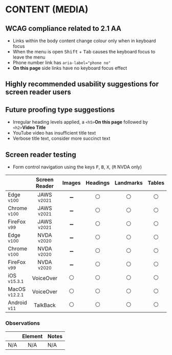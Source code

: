 # CONTENT (MEDIA)
## WCAG compliance related to 2.1 AA
- Links within the body content change colour only when in keyboard focus
- When the menu is open <kbd>Shift</kbd> + <kbd>Tab</kbd> causes the keyboard focus to leave the menu
- Phone number link has `aria-label="phone no"`
- **On this page** side links have no keyboard focus effect

## Highly recommended usability suggestions for screen reader users

## Future proofing type suggestions
- Irregular heading levels applied, a `<h5>`**On this page** followed by `<h2>`**Video Title**
- YouTube video has insufficient title text
- Verbose title text, consider more succinct text

## Screen reader testing
- Form control navigation using the keys <kbd>F</kbd>, <kbd>B</kbd>, <kbd>X</kbd>, (<kbd>R</kbd> NVDA only)

|   |Screen Reader   | Images | Headings  |Landmarks   |Tables   | Lists |Links |Form Controls |
|---|:-:|:-:|:-:|:-:|:-:|:-:|:-:|:-:|
| Edge <sup>v100</sup> 		| JAWS <sup>v2021</sup> 	| :heavy_minus_sign:  | :white_circle:  | :white_circle:  | :white_circle:  | :white_circle:  | :white_circle:  | :white_circle:  |
| Chrome <sup>v100</sup> 	| JAWS <sup>v2021</sup>  	| :heavy_minus_sign:  | :white_circle:  | :white_circle:  | :white_circle:  | :white_circle:  | :white_circle:  | :white_circle:  |
| FireFox <sup>v99</sup> 	| JAWS <sup>v2021</sup>   	| :heavy_minus_sign:  | :white_circle:  | :white_circle:  | :white_circle:  | :white_circle:  | :white_circle:  | :white_circle:  |
| Edge <sup>v100</sup> 		| NVDA <sup>v2020</sup> 	| :heavy_minus_sign:  | :white_circle:  | :white_circle:  | :white_circle:  | :white_circle:  | :white_circle: | :white_circle:  |
| Chrome <sup>v100</sup> 	| NVDA <sup>v2020</sup>  	| :heavy_minus_sign:  | :white_circle:  | :white_circle: | :white_circle:  | :white_circle:  | :white_circle:  | :white_circle:  |
| FireFox <sup>v99</sup> 	| NVDA <sup>v2020</sup>   	| :heavy_minus_sign:  | :white_circle:  | :white_circle:  | :white_circle:  | :white_circle:  | :white_circle:  | :white_circle:  |
| iOS <sup>v15.3.1</sup> 	| VoiceOver 				| :white_circle:  | :white_circle:  | :white_circle:  | :white_circle:  | :white_circle:  | :white_circle:  | :white_circle:  |
| MacOS <sup>v12.2.1</sup> 	| VoiceOver  				| :white_circle:  | :white_circle:  | :white_circle:  | :white_circle:  | :white_circle:  | :white_circle:  | :white_circle:  |
| Android <sup>v11</sup> 	| TalkBack 					| :white_circle:  | :white_circle:  | :white_circle:  | :white_circle:  | :white_circle:  | :white_circle:  | :white_circle:  |

### Observations
|  | Element  | Notes |
|---|:-:|---|
| N/A | N/A  | N/A  |

